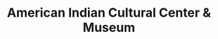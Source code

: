 ---
layout: repo
title: "American Indian Cultural Center & Museum"
id: 25006
permalink: repos/25006/
---